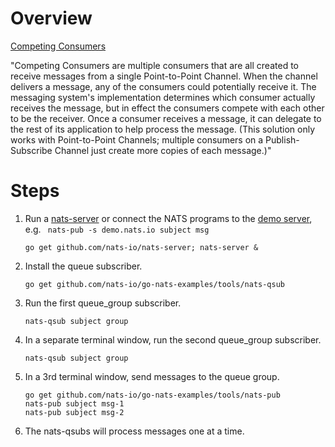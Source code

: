 # Overview
[Competing Consumers](http://www.enterpriseintegrationpatterns.com/patterns/messaging/CompetingConsumers.html)

"Competing Consumers are multiple consumers that are all created to receive messages from a single Point-to-Point Channel. When the channel delivers a message, any of the consumers could potentially receive it. The messaging system's implementation determines which consumer actually receives the message, but in effect the consumers compete with each other to be the receiver. Once a consumer receives a message, it can delegate to the rest of its application to help process the message. (This solution only works with Point-to-Point Channels; multiple consumers on a Publish-Subscribe Channel just create more copies of each message.)"


# Steps

1. Run a [nats-server](http://www.github.com/nats-io/nats-server) or connect the NATS programs to the [demo server](https://nats.demo.io:8222), e.g. ` nats-pub -s demo.nats.io subject msg`

	```
	go get github.com/nats-io/nats-server; nats-server &
	```

1. Install the queue subscriber.

	```
	go get github.com/nats-io/go-nats-examples/tools/nats-qsub
	```

2. Run the first queue_group subscriber.

	```
	nats-qsub subject group
	```

3. In a separate terminal window, run the second queue_group subscriber.

	```
	nats-qsub subject group
	```

4. In a 3rd terminal window, send messages to the queue group.

	```
	go get github.com/nats-io/go-nats-examples/tools/nats-pub
	nats-pub subject msg-1
	nats-pub subject msg-2
	```

5. The nats-qsubs will process messages one at a time.